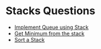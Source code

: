 # Stacks Questions

* [Implement Queue using Stack](../queue-problems/implement-queue-using-stack.md)
* [Get Minimum from the stack](get-minimum-from-the-stack.md)
* [Sort a Stack](sort-a-stack.md)

